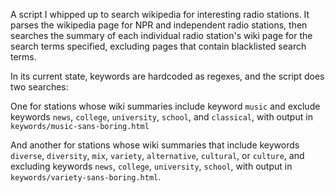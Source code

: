 A script I whipped up to search wikipedia for interesting radio stations. It
parses the wikipedia page for NPR and independent radio stations, then
searches the summary of each individual radio station's wiki page for the
search terms specified, excluding pages that contain blacklisted search terms.

In its current state, keywords are hardcoded as regexes, and the script does
two searches:

One for stations whose wiki summaries include keyword `music` and exclude
keywords `news`, `college`, `university`, `school`, and `classical`, with
output in `keywords/music-sans-boring.html`

And another for stations whose wiki summaries that include keywords `diverse`,
`diversity`, `mix`, `variety`, `alternative`, `cultural`, or `culture`, and
excluding keywords `news`, `college`, `university`, `school`, with output in
`keywords/variety-sans-boring.html`.

